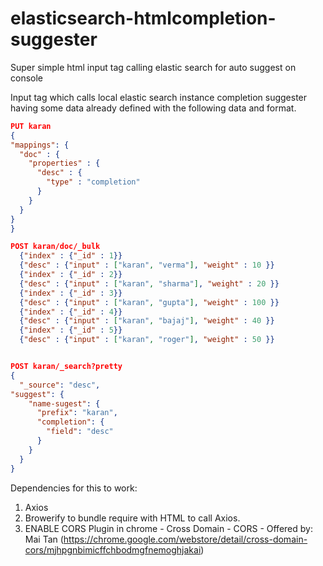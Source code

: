 # elasticsearch-htmlcompletion-suggester
Super simple html input tag calling elastic search for auto suggest on console

Input tag which calls local elastic search instance completion suggester having some data already defined with the following data and format.

```json
PUT karan
{
"mappings": {
  "doc" : {
    "properties" : {
      "desc" : {
        "type" : "completion"
      }
    }
  }
}
}

POST karan/doc/_bulk
  {"index" : {"_id" : 1}}
  {"desc" : {"input" : ["karan", "verma"], "weight" : 10 }}
  {"index" : {"_id" : 2}}
  {"desc" : {"input" : ["karan", "sharma"], "weight" : 20 }}
  {"index" : {"_id" : 3}}
  {"desc" : {"input" : ["karan", "gupta"], "weight" : 100 }}
  {"index" : {"_id" : 4}}
  {"desc" : {"input" : ["karan", "bajaj"], "weight" : 40 }}
  {"index" : {"_id" : 5}}
  {"desc" : {"input" : ["karan", "roger"], "weight" : 50 }}


POST karan/_search?pretty
{
  "_source": "desc", 
"suggest": {
    "name-sugest": {
      "prefix": "karan",
      "completion": {
        "field": "desc"
      }
    }
  }
}
```

Dependencies for this to work:

1. Axios
2. Browerify to bundle require with HTML to call Axios.
3. ENABLE CORS Plugin in chrome - Cross Domain - CORS - Offered by: Mai Tan (https://chrome.google.com/webstore/detail/cross-domain-cors/mjhpgnbimicffchbodmgfnemoghjakai)
